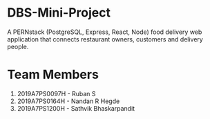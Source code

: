 # DBS-Mini-Project

A PERNstack (PostgreSQL, Express, React, Node) food delivery web application that connects restaurant owners, customers and delivery people.

# Team Members

1. 2019A7PS0097H - Ruban S
2. 2019A7PS0164H - Nandan R Hegde
3. 2019A7PS1200H - Sathvik Bhaskarpandit
